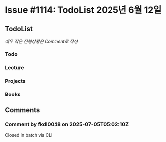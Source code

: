 # Issue #1114: TodoList 2025년 6월 12일

## TodoList

*매우 작은 진행상황은 Comment로 작성*

### Todo  

### Lecture

### Projects

### Books


## Comments

### Comment by fkdl0048 on 2025-07-05T05:02:10Z

Closed in batch via CLI

